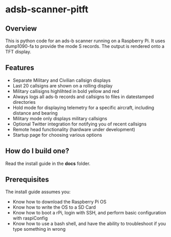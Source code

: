 # adsb-scanner-pitft

## Overview
This is python code for an ads-b scanner running on a Raspberry Pi.  It uses dump1090-fa to provide the mode S records.  The output is rendered onto a TFT display.

## Features
* Separate Military and Civilian callsign displays
* Last 20 callsigns are shown on a rolling display
* Military callisigns highlihted in bold yellow and red
* Always logs all ads-b records and callsigns to files in datestamped directories
* Hold mode for displaying telemetry for a specific aircraft, including distance and bearing
* Military mode only displays military callsigns
* Optional Twitter integration for notifying you of recent callsigns
* Remote head functionality (hardware under development)
* Startup page for choosing various options

## How do I build one?
Read the install guide in the __docs__ folder.

## Prerequisites
The install guide assumes you:

* Know how to download the Raspberry Pi OS
* Know how to write the OS to a SD Card
* Know how to boot a rPi, login with SSH, and perform basic configuration with raspiConfig
* Know how to use a bash shell, and have the ability to troubleshoot if you type something in wrong
